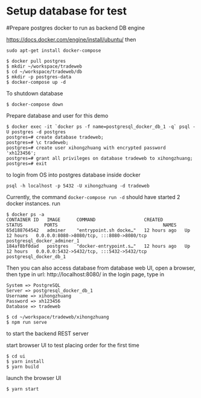 # Setup database for test

#Prepare postgres docker to run as backend DB engine

<!-- Install docker on Ubuntu: -->

https://docs.docker.com/engine/install/ubuntu/
then

```
sudo apt-get install docker-compose

$ docker pull postgres
$ mkdir ~/workspace/tradeweb
$ cd ~/workspace/tradeweb/db
$ mkdir -p postgres-data
$ docker-compose up -d
```

To shutdown database

```
$ docker-compose down
```

Prepare database and user for this demo

```
$ docker exec -it `docker ps -f name=postgresql_docker_db_1 -q` psql -U postgres -d postgres
postgres=# create database tradeweb;
postgres=# \c tradeweb;
postgres=# create user xihongzhuang with encrypted password 'xh123456';
postgres=# grant all privileges on database tradeweb to xihongzhuang;
postgres=# exit
```

to login from OS into postgres database inside docker

```
psql -h localhost -p 5432 -U xihongzhuang -d tradeweb
```

Currently, the command `docker-compose run -d` should have started 2 docker instances. run

```
$ docker ps -a
CONTAINER ID   IMAGE      COMMAND                  CREATED        STATUS        PORTS                                       NAMES
65d188764542   adminer    "entrypoint.sh docke…"   12 hours ago   Up 12 hours   0.0.0.0:8080->8080/tcp, :::8080->8080/tcp   postgresql_docker_adminer_1
184af8bf0dad   postgres   "docker-entrypoint.s…"   12 hours ago   Up 12 hours   0.0.0.0:5432->5432/tcp, :::5432->5432/tcp   postgresql_docker_db_1
```

Then you can also access database from database web UI, open a browser, then type in url: http://localhost:8080/
in the login page, type in

```
System => PostgreSQL
Server => postgresql_docker_db_1
Username => xihongzhuang
Password => xh123456
Database => tradeweb
```

```
$ cd ~/workspace/tradeweb/xihongzhuang
$ npm run serve
```

to start the backend REST server

start browser UI to test placing order
for the first time

```
$ cd ui
$ yarn install
$ yarn build

```

launch the browser UI

```
$ yarn start
```
